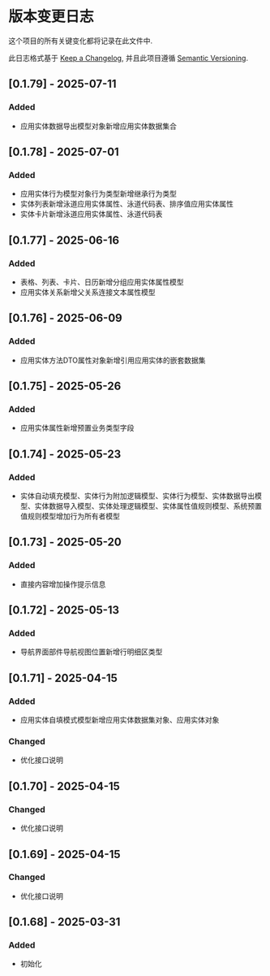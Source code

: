 # 版本变更日志

这个项目的所有关键变化都将记录在此文件中.

此日志格式基于 [Keep a Changelog](https://keepachangelog.com/zh-CN/1.0.0/),
并且此项目遵循 [Semantic Versioning](https://semver.org/lang/zh-CN/).

## [0.1.79] - 2025-07-11

### Added

- 应用实体数据导出模型对象新增应用实体数据集合

## [0.1.78] - 2025-07-01

### Added

- 应用实体行为模型对象行为类型新增继承行为类型
- 实体列表新增泳道应用实体属性、泳道代码表、排序值应用实体属性
- 实体卡片新增泳道应用实体属性、泳道代码表

## [0.1.77] - 2025-06-16

### Added

- 表格、列表、卡片、日历新增分组应用实体属性模型
- 应用实体关系新增父关系连接文本属性模型

## [0.1.76] - 2025-06-09

### Added

- 应用实体方法DTO属性对象新增引用应用实体的嵌套数据集

## [0.1.75] - 2025-05-26

### Added

- 应用实体属性新增预置业务类型字段

## [0.1.74] - 2025-05-23

### Added

- 实体自动填充模型、实体行为附加逻辑模型、实体行为模型、实体数据导出模型、实体数据导入模型、实体处理逻辑模型、实体属性值规则模型、系统预置值规则模型增加行为所有者模型

## [0.1.73] - 2025-05-20

### Added

- 直接内容增加操作提示信息

## [0.1.72] - 2025-05-13

### Added

- 导航界面部件导航视图位置新增行明细区类型

## [0.1.71] - 2025-04-15

### Added

- 应用实体自填模式模型新增应用实体数据集对象、应用实体对象

### Changed

- 优化接口说明

## [0.1.70] - 2025-04-15

### Changed

- 优化接口说明

## [0.1.69] - 2025-04-15

### Changed

- 优化接口说明

## [0.1.68] - 2025-03-31

### Added

- 初始化
